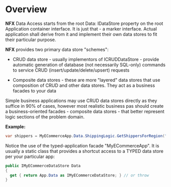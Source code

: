 # Overview

**NFX** Data Access starts from the root Data: IDataStore property on the root Application container interface. 
It is just that - a marker interface. Actual application shall derive from it and implement their own data stores to fit their particular purpose. 

**NFX** provides two primary data store "schemes":

* CRUD data store - usually implementors of ICRUDDataStore - provide automatic generation of database (not necessarily SQL-only) commands to service CRUD (insert/update/delete/upsert) requests

* Composite data stores - these are more "layered" data stores that use composition of CRUD and other data stores. They act as a business facades to your data

Simple business applications may use CRUD data stores directly as they suffice in 90% of cases, however most realistic business pas should create a business-oriented facades - composite data stores - that better represent logic sections of the problem domain. 

**Example:**
```csharp
var shippers = MyECommerceApp.Data.ShippingLogic.GetShippersForRegion("USA", "OH");
```

Notice the use of the typed-application facade "MyECommerceApp". 
It is usually a static class that provides a shortcut access to a TYPED data store per your particular app:

```csharp
public IMyECommerceDataStore Data 
{
  get { return App.Data as IMyECommerceDataStore; } // or throw 
}
```
